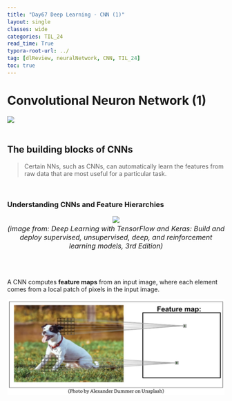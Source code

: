 ```yaml
---
title: "Day67 Deep Learning - CNN (1)"
layout: single
classes: wide
categories: TIL_24
read_time: True
typora-root-url: ../
tag: [dlReview, neuralNetwork, CNN, TIL_24]
toc: true 
---
```


# Convolutional Neuron Network (1)

<img src="/blog/images/2024-09-04-TIL24_Day67_DL/E078B106-915B-47B6-B14F-816FCBFA5E13.jpeg"><br><br>

## The building blocks of CNNs

>  Certain NNs, such as CNNs, can automatically learn the features from raw data that are most useful for a particular task.

<br>

### Understanding CNNs and Feature Hierarchies

<center>
  <img src="/blog/images/2024-09-04-TIL24_Day67_DL/image-20240905202615347.png" width="80%"><br>
  <Font size= 3pt><I>(image from: Deep Learning with TensorFlow and Keras: Build and deploy supervised, unsupervised, deep, and reinforcement learning models, 3rd Edition)</I></Font> <br><br>
</center>
<br><br>

 A CNN computes **feature maps** from an input image, where each element comes from a local patch of pixels in the input image.

![image-20240905204902661](/images/2024-09-04-TIL24_Day67_2_DL/image-20240905204902661.png)
